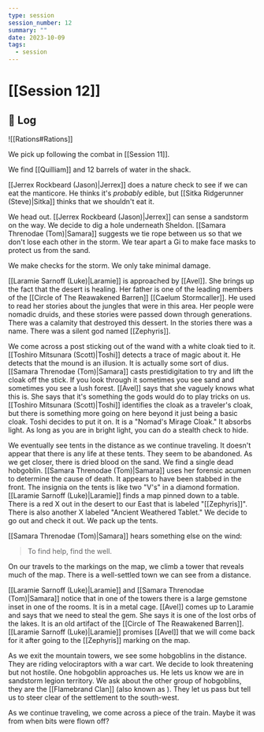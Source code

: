 ```yaml
---
type: session
session_number: 12
summary: ""
date: 2023-10-09
tags:
  - session
---
```


# [[Session 12]]

## 📝 Log

![[Rations#Rations]]

We pick up following the combat in [[Session 11]].

We find [[Quilliam]] and 12 barrels of water in the shack. 

[[Jerrex Rockbeard (Jason)|Jerrex]] does a nature check to see if we can eat the manticore. He thinks it's *probably* edible, but [[Sitka Ridgerunner (Steve)|Sitka]] thinks that we shouldn't eat it. 

We head out. [[Jerrex Rockbeard (Jason)|Jerrex]] can sense a sandstorm on the way. We decide to dig a hole underneath Sheldon. [[Samara Threnodae (Tom)|Samara]] suggests we tie rope between us so that we don't lose each other in the storm. We tear apart a Gi to make face masks to protect us from the sand. 

We make checks for the storm. We only take minimal damage. 

[[Laramie Sarnoff (Luke)|Laramie]] is approached by [[Avel]]. She brings up the fact that the desert is healing. Her father is one of the leading members of the [[Circle of The Reawakened Barren]] [[Caelum Stormcaller]]. He used to read her stories about the jungles that were in this area. Her people were nomadic druids, and these stories were passed down through generations. There was a calamity that destroyed this dessert. In the stories there was a name. There was a silent god named [[Zephyris]]. 

We come across a post sticking out of the wand with a white cloak tied to it. [[Toshiro Mitsunara (Scott)|Toshi]] detects a trace of magic about it. He detects that the mound is an illusion. It is actually some sort of dius. [[Samara Threnodae (Tom)|Samara]] casts prestidigitation to try and lift the cloak off the stick. If you look through it sometimes you see sand and sometimes you see a lush forest. [[Avel]] says that she vaguely knows what this is. She says that it's something the gods would do to play tricks on us. [[Toshiro Mitsunara (Scott)|Toshi]] identifies the cloak as a traveler's cloak, but there is something more going on here beyond it just being a basic cloak. Toshi decides to put it on. It is a "Nomad's Mirage Cloak." It absorbs light. As long as you are in bright light, you can do a stealth check to hide. 

We eventually see tents in the distance as we continue traveling. It doesn't appear that there is any life at these tents. They seem to be abandoned. As we get closer, there is dried blood on the sand. We find a single dead hobgoblin. [[Samara Threnodae (Tom)|Samara]] uses her forensic acumen to determine the cause of death. It appears to have been stabbed in the front. The insignia on the tents is like two "V's" in a diamond formation. [[Laramie Sarnoff (Luke)|Laramie]] finds a map pinned down to a table. There is a red X out in the desert to our East that is labeled "[[Zephyris]]". There is also another X labeled "Ancient Weathered Tablet." We decide to go out and check it out. We pack up the tents.

[[Samara Threnodae (Tom)|Samara]] hears something else on the wind:
>To find help, find the well.

On our travels to the markings on the map, we climb a tower that reveals much of the map. There is a well-settled town we can see from a distance. 

[[Laramie Sarnoff (Luke)|Laramie]] and [[Samara Threnodae (Tom)|Samara]] notice that in one of the towers there is a large gemstone inset in one of the rooms. It is in a metal cage. [[Avel]] comes up to Laramie and says that we need to steal the gem. She says it is one of the lost orbs of the lakes. It is an old artifact of the [[Circle of The Reawakened Barren]]. [[Laramie Sarnoff (Luke)|Laramie]] promises [[Avel]] that we will come back for it after going to the [[Zephyris]] marking on the map. 

As we exit the mountain towers, we see some hobgoblins in the distance. They are riding velociraptors with a war cart. We decide to look threatening but not hostile. One hobgoblin approaches us. He lets us know we are in sandstorm legion territory. We ask about the other group of hobgoblins, they are the [[Flamebrand Clan]] (also known as ). They let us pass but tell us to steer clear of the settlement to the south-west.

As we continue traveling, we come across a piece of the train. Maybe it was from when bits were flown off?

